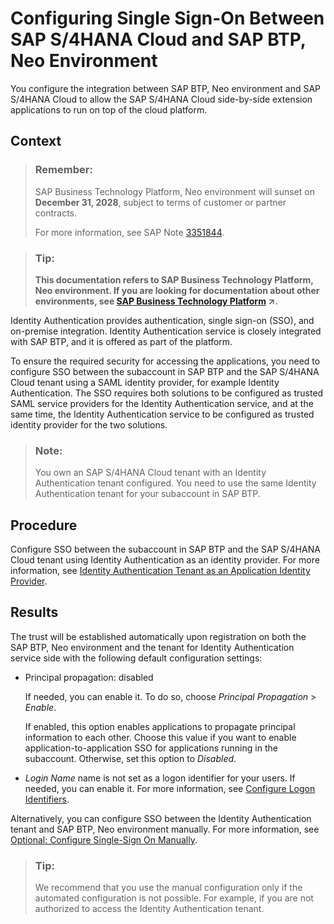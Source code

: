 <!-- loioa41018fe263f4f078389ab08d3cf6115 -->

# Configuring Single Sign-On Between SAP S/4HANA Cloud and SAP BTP, Neo Environment

You configure the integration between SAP BTP, Neo environment and SAP S/4HANA Cloud to allow the SAP S/4HANA Cloud side-by-side extension applications to run on top of the cloud platform.



## Context

> ### Remember:  
> SAP Business Technology Platform, Neo environment will sunset on **December 31, 2028**, subject to terms of customer or partner contracts.
> 
> For more information, see SAP Note [3351844](https://me.sap.com/notes/3351844).

> ### Tip:  
> **This documentation refers to SAP Business Technology Platform, Neo environment. If you are looking for documentation about other environments, see [SAP Business Technology Platform](https://help.sap.com/viewer/65de2977205c403bbc107264b8eccf4b/Cloud/en-US/6a2c1ab5a31b4ed9a2ce17a5329e1dd8.html "SAP Business Technology Platform (SAP BTP) is an integrated offering comprised of the following technology portfolios: application development; process automation; integration; data, analytics, and enterprise planning; artificial intelligence. The platform offers users the ability to turn data into business value, compose end-to-end business processes, connect entire IT landscapes, and personalize, build and extend SAP applications. This reduces the overall total cost of ownership maintaining SAP landscapes and third-party software across end-to-end business processes.") :arrow_upper_right:.**

Identity Authentication provides authentication, single sign-on \(SSO\), and on-premise integration. Identity Authentication service is closely integrated with SAP BTP, and it is offered as part of the platform.

To ensure the required security for accessing the applications, you need to configure SSO between the subaccount in SAP BTP and the SAP S/4HANA Cloud tenant using a SAML identity provider, for example Identity Authentication. The SSO requires both solutions to be configured as trusted SAML service providers for the Identity Authentication service, and at the same time, the Identity Authentication service to be configured as trusted identity provider for the two solutions.

> ### Note:  
> You own an SAP S/4HANA Cloud tenant with an Identity Authentication tenant configured. You need to use the same Identity Authentication tenant for your subaccount in SAP BTP.



<a name="loioa41018fe263f4f078389ab08d3cf6115__steps_lk3_www_4lb"/>

## Procedure

Configure SSO between the subaccount in SAP BTP and the SAP S/4HANA Cloud tenant using Identity Authentication as an identity provider. For more information, see [Identity Authentication Tenant as an Application Identity Provider](../60-security-neo/identity-authentication-tenant-as-an-application-identity-provider-d3df5b4.md).



<a name="loioa41018fe263f4f078389ab08d3cf6115__result_bk5_hrx_4lb"/>

## Results

The trust will be established automatically upon registration on both the SAP BTP, Neo environment and the tenant for Identity Authentication service side with the following default configuration settings:

-   Principal propagation: disabled

    If needed, you can enable it. To do so, choose *Principal Propagation* \> *Enable*.

    If enabled, this option enables applications to propagate principal information to each other. Choose this value if you want to enable application-to-application SSO for applications running in the subaccount. Otherwise, set this option to *Disabled*.

-   *Login Name* name is not set as a logon identifier for your users. If needed, you can enable it. For more information, see [Configure Logon Identifiers](https://help.sap.com/viewer/6d6d63354d1242d185ab4830fc04feb1/Cloud/en-US/3adf1ff526d74486a93660cdb0b5d2dd.html?q=login%20name).


Alternatively, you can configure SSO between the Identity Authentication tenant and SAP BTP, Neo environment manually. For more information, see [Optional: Configure Single-Sign On Manually](optional-configure-single-sign-on-manually-789a120.md).

> ### Tip:  
> We recommend that you use the manual configuration only if the automated configuration is not possible. For example, if you are not authorized to access the Identity Authentication tenant.

